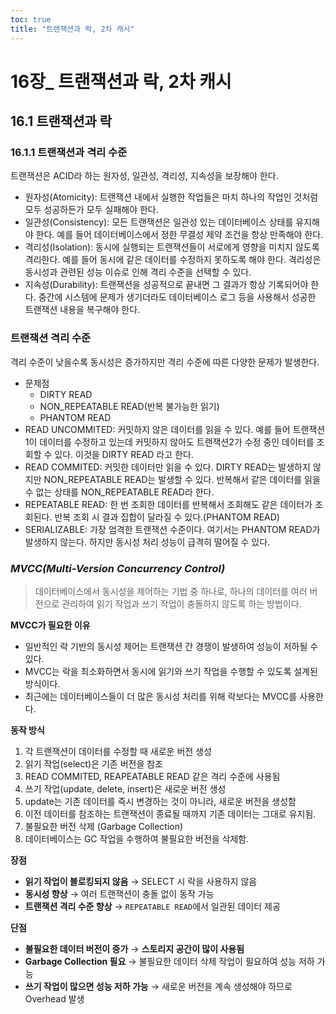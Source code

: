 ```yaml
---
toc: true
title: "트랜잭션과 락, 2차 캐시"
---
```

# **16장_ 트랜잭션과 락, 2차 캐시**

## **16.1 트랜잭션과 락**

### **16.1.1 트랜잭션과 격리 수준**

트랜잭션은 ACID라 하는 원자성, 일관성, 격리성, 지속성을 보장해야 한다.

- 원자성(Atomicity): 트랜잭션 내에서 실행한 작업들은 마치 하나의 작업인 것처럼 모두 성공하든가 모두 실패해야 한다.
- 일관성(Consistency): 모든 트랜잭션은 일관성 있는 데이터베이스 상태를 유지해야 한다. 예를 들어 데이터베이스에서 정한 무결성 제약 조건을 항상 만족해야 한다.
- 격리성(Isolation): 동시에 실행되는 트랜잭션들이 서로에게 영향을 미치지 않도록 격리한다. 예를 들어 동시에 같은 데이터를 수정하지 못하도록 해야 한다. 격리성은 동시성과 관련된 성능 이슈로 인해 격리 수준을 선택할 수 있다.
- 지속성(Durability): 트랜잭션을 성공적으로 끝내면 그 결과가 항상 기록되어야 한다. 중간에 시스템에 문제가 생기더라도 데이터베이스 로그 등을 사용해서 성공한 트랜잭션 내용을 복구해야 한다.

### **트랜잭션 격리 수준**

격리 수준이 낮을수록 동시성은 증가하지만 격리 수준에 따른 다양한 문제가 발생한다.

- 문제점
  - DIRTY READ
  - NON_REPEATABLE READ(반복 불가능한 읽기)
  - PHANTOM READ
- READ UNCOMMITED: 커밋하지 않은 데이터를 읽을 수 있다. 예를 들어 트랜잭션1이 데이터를 수정하고 있는데 커밋하지 않아도 트랜잭션2가 수정 중인 데이터를 조회할 수 있다. 이것을 DIRTY READ 라고 한다.
- READ COMMITED: 커밋한 데이터만 읽을 수 있다. DIRTY READ는 발생하지 않지만 NON_REPEATABLE READ는 발생할 수 있다. 반복해서 같은 데이터를 읽을 수 없는 상태를 NON_REPEATABLE READ라 한다.
- REPEATABLE READ: 한 번 조회한 데이터를 반복해서 조회해도 같은 데이터가 조회된다. 반복 조회 시 결과 집합이 달라질 수 있다.(PHANTOM READ)
- SERIALIZABLE: 가장 엄격한 트랜잭션 수준이다. 여기서는 PHANTOM READ가 발생하지 않는다. 하지만 동시성 처리 성능이 급격히 떨어질 수 있다.

### ***MVCC(Multi-Version Concurrency Control)***

> 데이터베이스에서 동시성을 제어하는 기법 중 하나로, 하나의 데이터를 여러 버전으로 관리하여 읽기 작업과 쓰기 작업이 충돌하지 않도록 하는 방법이다.
>

**MVCC가 필요한 이유**

- 일반적인 락 기반의 동시성 제어는 트랜잭션 간 경쟁이 발생하여 성능이 저하될 수 있다.
- MVCC는 락을 최소화하면서 동시에 읽기와 쓰기 작업을 수행할 수 있도록 설계된 방식이다.
- 최근에는 데이터베이스들이 더 많은 동시성 처리를 위해 락보다는 MVCC를 사용한다.

**동작 방식**

1. 각 트랜잭션이 데이터를 수정할 때 새로운 버전 생성
2. 읽기 작업(select)은 기존 버전을 참조
  1. READ COMMITED, REAPEATABLE READ 같은 격리 수준에 사용됨
3. 쓰기 작업(update, delete, insert)은 새로운 버전 생성
  1. update는 기존 데이터를 즉시 변경하는 것이 아니라, 새로운 버전을 생성함
  2. 이전 데이터를 참조하는 트랜잭션이 종료될 때까지 기존 데이터는 그대로 유지됨.
4. 불필요한 버전 삭제 (Garbage Collection)
  1. 데이터베이스는 GC 작업을 수행하여 불필요한 버전을 삭제함.

**장점**

- **읽기 작업이 블로킹되지 않음** → SELECT 시 락을 사용하지 않음
- **동시성 향상** → 여러 트랜잭션이 충돌 없이 동작 가능
- **트랜잭션 격리 수준 향상** → `REPEATABLE READ`에서 일관된 데이터 제공

**단점**

- **불필요한 데이터 버전이 증가** → **스토리지 공간이 많이 사용됨**
- **Garbage Collection 필요** → 불필요한 데이터 삭제 작업이 필요하여 성능 저하 가능
- **쓰기 작업이 많으면 성능 저하 가능** → 새로운 버전을 계속 생성해야 하므로 Overhead 발생